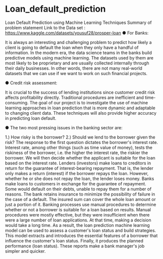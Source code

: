 # Loan_default_prediction
Loan Default Prediction using Machine Learning Techniques
Summary of problem statement
Link to the Data set : https://www.kaggle.com/datasets/yousuf28/prosper-loan
●	For Banks:

It is always an interesting and challenging problem to predict how likely a client is going to default the loan when they only have a handful of information. In the modern era, the data science teams in the banks build predictive models using machine learning. The datasets used by them are most likely to be proprietary and are usually collected internally through their daily businesses. In other words, there are not many real-world datasets that we can use if we want to work on such financial projects.

●	Credit risk assessment:

It is crucial to the success of lending institutions since customer credit risk affects profitability directly. Traditional procedures are inefficient and time-consuming. The goal of our project is to investigate the use of machine learning approaches in loan prediction that is more dynamic and adaptable to changing client data. These techniques will also provide higher accuracy in predicting loan default.

●	The two most pressing issues in the banking sector are:

1.) How risky is the borrower? 2.) Should we lend to the borrower given the risk? The response to the first question dictates the borrower's interest rate. Interest rate, among other things (such as time value of money), tests the riskiness of the borrower, i.e. the higher the interest rate, the riskier the borrower. We will then decide whether the applicant is suitable for the loan based on the interest rate. Lenders (investors) make loans to creditors in return for the guarantee of interest-bearing repayment. That is, the lender only makes a return (interest) if the borrower repays the loan. However, whether he or she does not repay the loan, the lender loses money. Banks make loans to customers in exchange for the guarantee of repayment. Some would default on their debts, unable to repay them for a number of reasons. The bank retains insurance to minimize the possibility of failure in the case of a default. The insured sum can cover the whole loan amount or just a portion of it. Banking processes use manual procedures to determine whether or not a borrower is suitable for a loan based on results. Manual procedures were mostly effective, but they were insufficient when there were a large number of loan applications. At that time, making a decision would take a long time. As a result, the loan prediction machine learning model can be used to assess a customer's loan status and build strategies. This model extracts and introduces the essential features of a borrower that influence the customer's loan status. Finally, it produces the planned performance (loan status). These reports make a bank manager's job simpler and quicker. 
